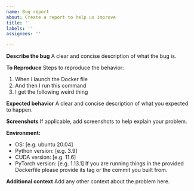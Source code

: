 ```yaml
---
name: Bug report
about: Create a report to help us improve
title: ''
labels: ''
assignees: ''

---
```


**Describe the bug**
A clear and concise description of what the bug is.

**To Reproduce**
Steps to reproduce the behavior:
1. When I launch the Docker file
2. And then I run this command
3. I get the following weird thing

**Expected behavior**
A clear and concise description of what you expected to happen.

**Screenshots**
If applicable, add screenshots to help explain your problem.

**Environment:**
 - OS: [e.g. ubuntu 20.04]
 - Python version: [e.g. 3.9]
 - CUDA version: [e.g. 11.6]
 - PyTorch version: [e.g. 1.13.1]
 If you are running things in the provided Dockerfile please provide its tag or the commit you built from.

**Additional context**
Add any other context about the problem here.
